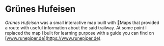# Grünes Hufeisen

_Grünes Hufeisen_ was a small interactive map built with Maps that provided a route with useful information about the said trailway. At some point I replaced the map I built for learning purpose with a guide you can find on [www.runepiper.de](https://www.runepiper.de).
